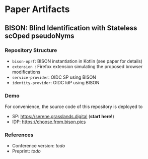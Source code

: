# Paper Artifacts

## BISON: Blind Identification with Stateless scOped pseudoNyms


### Repository Structure

- `bison-oprf`: BISON instantiation in Kotlin (see paper for details)
- `extension `: Firefox extension simulating the proposed browser modifications 
- `service-provider`: OIDC SP using BISON
- `identity-provider`:  OIDC IdP using BISON


### Demo

For convenience, the source code of this repository is deployed to

- SP: https://serene.grasslands.digital (**start here!**)
- IDP: https://choose.from.bison.pics



### References

- Conference version: *todo*
- Preprint: *todo*
